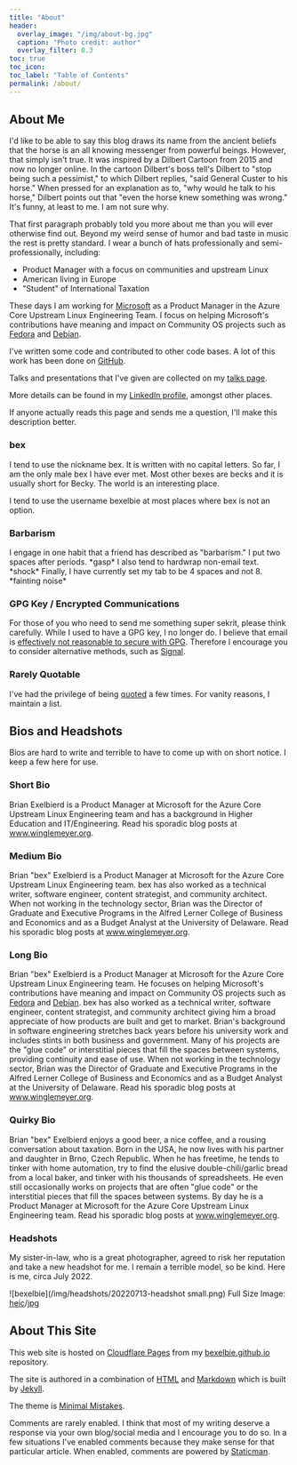 ```yaml
---
title: "About"
header:
  overlay_image: "/img/about-bg.jpg"
  caption: "Photo credit: author"
  overlay_filter: 0.3
toc: true
toc_icon: 
toc_label: "Table of Contents"
permalink: /about/
---
```


## About Me

I'd like to be able to say this blog draws its name from the ancient beliefs that the horse is an all knowing messenger from powerful beings.
However, that simply isn't true.
It was inspired by a Dilbert Cartoon from 2015 and now no longer online.
In the cartoon Dilbert's boss tell's Dilbert to "stop being such a pessimist," to which Dilbert replies, "said General Custer to his horse."
When pressed for an explanation as to, "why would he talk to his horse," Dilbert points out that "even the horse knew something was wrong."
It's funny, at least to me.
I am not sure why.

That first paragraph probably told you more about me than you will ever otherwise find out.
Beyond my weird sense of humor and bad taste in music the rest is pretty standard.
I wear a bunch of hats professionally and semi-professionally, including:

* Product Manager with a focus on communities and upstream Linux
* American living in Europe
* "Student" of International Taxation

These days I am working for [Microsoft](https://opensource.microsoft.com) as a Product Manager in the Azure Core Upstream Linux Engineering Team.
I focus on helping Microsoft's contributions have meaning and impact on Community OS projects such as [Fedora](https://www.fedoraproject.org) and [Debian](https://www.debian.org).

I've written some code and contributed to other code bases.
A lot of this work has been done on [GitHub](https://github.com/bexelbie).

Talks and presentations that I've given are collected on my [talks page](/talks/).

More details can be found in my [LinkedIn profile](https://www.linkedin.com/in/bexelbie), amongst other places.

If anyone actually reads this page and sends me a question, I'll make this description better.

### bex

I tend to use the nickname bex.
It is written with no capital letters.
So far, I am the only male bex I have ever met.
Most other bexes are becks and it is usually short for Becky.
The world is an interesting place.

I tend to use the username bexelbie at most places where bex is not an option.

### Barbarism

I engage in one habit that a friend has described as "barbarism."
I put two spaces after periods.
\*gasp\*
I also tend to hardwrap non-email text.
\*shock\*
Finally, I have currently set my tab to be 4 spaces and not 8.
\*fainting noise\*

### GPG Key / Encrypted Communications

For those of you who need to send me something super sekrit, please think carefully.
While I used to have a GPG key, I no longer do.
I believe that email is [effectively not reasonable to secure with GPG](https://latacora.micro.blog/2019/07/16/the-pgp-problem.html).
Therefore I encourage you to consider alternative methods, such as [Signal](https://signal.me/#p/+19194148915).

### Rarely Quotable

I've had the privilege of being [quoted](/quoted) a few times.
For vanity reasons, I maintain a list.

## Bios and Headshots

Bios are hard to write and terrible to have to come up with on short notice.
I keep a few here for use.

### Short Bio

Brian Exelbierd is a Product Manager at Microsoft for the Azure Core Upstream Linux Engineering team and has a background in Higher Education and IT/Engineering.
Read his sporadic blog posts at www.winglemeyer.org.

### Medium Bio
Brian "bex" Exelbierd is a Product Manager at Microsoft for the Azure Core Upstream Linux Engineering team.
bex has also worked as a technical writer, software engineer, content strategist, and community architect.
When not working in the technology sector, Brian was the Director of Graduate and Executive Programs in the Alfred Lerner College of Business and Economics and as a Budget Analyst at the University of Delaware.
Read his sporadic blog posts at www.winglemeyer.org.

### Long Bio


Brian "bex" Exelbierd is a Product Manager at Microsoft for the Azure Core Upstream Linux Engineering team.
He focuses on helping Microsoft's contributions have meaning and impact on Community OS projects such as [Fedora](https://www.fedoraproject.org) and [Debian](https://www.debian.org).
bex has also worked as a technical writer, software engineer, content strategist, and community architect giving him a broad appreciate of how products are built and get to market.
Brian's background in software engineering stretches back years before his university work and includes stints in both business and government.
Many of his projects are the "glue code" or interstitial pieces that fill the spaces between systems, providing continuity and ease of use.
When not working in the technology sector, Brian was the Director of Graduate and Executive Programs in the Alfred Lerner College of Business and Economics and as a Budget Analyst at the University of Delaware.
Read his sporadic blog posts at www.winglemeyer.org.

### Quirky Bio

Brian "bex" Exelbierd enjoys a good beer, a nice coffee, and a rousing conversation about taxation.
Born in the USA, he now lives with his partner and daughter in Brno, Czech Republic.
When he has freetime, he tends to tinker with home automation, try to find the elusive double-chili/garlic bread from a local baker, and tinker with his thousands of spreadsheets.
He even still occasionally works on projects that are often "glue code" or the interstitial pieces that fill the spaces between systems.
By day he is a Product Manager at Microsoft for the Azure Core Upstream Linux Engineering team.
Read his sporadic blog posts at www.winglemeyer.org.

### Headshots

My sister-in-law, who is a great photographer, agreed to risk her reputation and take a new headshot for me.
I remain a terrible model, so be kind.
Here is me, circa July 2022.

![bexelbie](/img/headshots/20220713-headshot small.png) Full Size Image: [heic](/img/headshots/20220713-headshot.heic)/[jpg](/img/headshots/20220713-headshot.jpg)

## About This Site

This web site is hosted on [Cloudflare Pages](https://pages.cloudflare.com/) from my [bexelbie.github.io](https://github.com/bexelbie/bexelbie.github.io) repository.

The site is authored in a combination of [HTML](https://en.wikipedia.org/wiki/HTML) and [Markdown](https://daringfireball.net/projects/markdown/) which is built by [Jekyll](https://jekyllrb.com/).

The theme is [Minimal Mistakes](https://mmistakes.github.io/minimal-mistakes/).

Comments are rarely enabled.
I think that most of my writing deserve a response via your own blog/social media and I encourage you to do so.
In a few situations I've enabled comments because they make sense for that particular article.
When enabled, comments are powered by [Staticman](https://staticman.net/).
